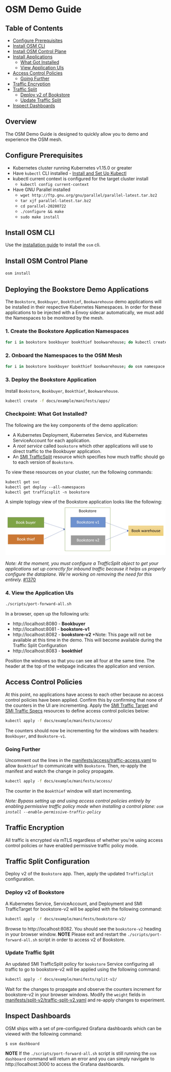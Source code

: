 # OSM Demo Guide

## Table of Contents
- [Configure Prerequisites](#configure-prerequisites)
- [Install OSM CLI](#install-osm-cli)
- [Install OSM Control Plane](#install-osm-control-plane)
- [Install Applications](#install-applications)
  - [What Got Installed](#what-got-installed)
  - [View Application UIs](#view-application-uis)
- [Access Control Policies](#access-control-policies)
  - [Going Further](#going-further)
- [Traffic Encryption](#traffic-encryption)
- [Traffic Split](#traffic-split-configuration)
  - [Deploy v2 of Bookstore](#deploy-v2-of-bookstore)
  - [Update Traffic Split](#update-traffic-split)
- [Inspect Dashboards](#inspect-dashboards)

## Overview
The OSM Demo Guide is designed to quickly allow you to demo and experience the OSM mesh. 

## Configure Prerequisites
- Kubernetes cluster running Kubernetes v1.15.0 or greater
- Have `kubectl` CLI installed - [Install and Set Up Kubectl](https://kubernetes.io/docs/tasks/tools/install-kubectl/)
- kubectl current context is configured for the target cluster install
  - ```kubectl config current-context```
- Have GNU Parallel installed
  - ```wget http://ftp.gnu.org/gnu/parallel/parallel-latest.tar.bz2```
  - ```tar xjf parallel-latest.tar.bz2```
  - ```cd parallel-20200722```
  - ```./configure && make```
  - ```sudo make install```

## Install OSM CLI
Use the [installation guide](/docs/installation_guide.md) to install the `osm` cli.

## Install OSM Control Plane
```bash
osm install
```

## Deploying the Bookstore Demo Applications
The `Bookstore`, `Bookbuyer`, `Bookthief`, `Bookwarehouse` demo applications will be installed in their respective Kubernetes Namespaces. In order for these applications to be injected with a Envoy sidecar automatically, we must add the Namespaces to be monitored by the mesh.

### 1. Create the Bookstore Application Namespaces
```bash
for i in bookstore bookbuyer bookthief bookwarehouse; do kubectl create ns $i; done
```
### 2. Onboard the Namespaces to the OSM Mesh
```bash
for i in bookstore bookbuyer bookthief bookwarehouse; do osm namespace add $i; done
```
### 3. Deploy the Bookstore Application
Install `Bookstore`, `Bookbuyer`, `Bookthief`, `Bookwarehouse`.
```bash
kubectl create -f docs/example/manifests/apps/
```

### Checkpoint: What Got Installed?
The following are the key components of the demo application:

- A Kubernetes Deployment, Kubernetes Service, and Kubernetes ServiceAccount for each application.
- A *root service* called `bookstore` which other applications will use to direct traffic to the Bookbuyer application.
- An [SMI TrafficSplit][3] resource which specifies how much traffic should go to each version of `Bookstore`.

To view these resources on your cluster, run the following commands:
```
kubectl get svc
kubectl get deploy --all-namespaces
kubectl get trafficsplit -n bookstore
```

A simple toplogy view of the Bookstore application looks like the following:
![Bookstore Application Topology](/img/book-thief-app-topology.jpg "Bookstore Application Topology")

*Note: At the moment, you must configure a TrafficSplit object to get your applications set up correctly for inbound traffic because it helps us properly configure the dataplane. We're working on removing the need for this entirely.* [#1370](https://github.com/openservicemesh/osm/issues/1370)

### 4. View the Application UIs

```bash
./scripts/port-forward-all.sh
```

In a browser, open up the following urls:
- http://localhost:8080 - **Bookbuyer**
- http://localhost:8081 - **bookstore-v1**
- http://localhost:8082 - **bookstore-v2** *Note: This page will not be available at this time in the demo. This will become available during the Traffic Split Configuration
- http://localhost:8083 - **bookthief**

Position the windows so that you can see all four at the same time. The header at the top of the webpage indicates the application and version. 

## Access Control Policies
At this point, no applications have access to each other because no access control policies have been applied. Confirm this by confirming that none of the counters in the UI are incrementing. Apply the [SMI Traffic Target][1] and [SMI Traffic Specs][2] resources to define access control policies below:
```bash
kubectl apply -f docs/example/manifests/access/
```
The counters should now be incrementing for the windows with headers: `Bookbuyer`, and `Bookstore-v1`.

### Going Further
Uncomment out the lines in the [manifests/access/traffic-access.yaml](manifests/access/traffic-access.yaml) to allow `Bookthief` to communicate with `Bookstore`. Then, re-apply the manifest and watch the change in policy propagate.
```bash
kubectl apply -f docs/example/manifests/access/
```
The counter in the `Bookthief` window will start incrementing.

*Note: Bypass setting up and using access control policies entirely by enabling permissive traffic policy mode when installing a control plane: `osm install --enable-permissive-traffic-policy`*

## Traffic Encryption

All traffic is encrypted via mTLS regardless of whether you're using access control policies or have enabled permissive traffic policy mode.

## Traffic Split Configuration

Deploy v2 of the `Bookstore` app. Then, apply the updated `TrafficSplit` configuration.

### Deploy v2 of Bookstore

A Kubernetes Service, ServiceAccount, and Deployment and SMI TrafficTarget for bookstore-v2 will be applied with the following command:
```bash
kubectl apply -f docs/example/manifests/bookstore-v2/
```

Browse to http://localhost:8082. You should see the `bookstore-v2` heading in your browser window. **NOTE** Please exit and restart the `./scripts/port-forward-all.sh` script in order to access v2 of Bookstore.

### Update Traffic Split

An updated SMI TrafficSplit policy for `bookstore` Service configuring all traffic to go to bookstore-v2 will be applied using the following command:
```bash
kubectl apply -f docs/example/manifests/split-v2/
```

Wait for the changes to propagate and observe the counters increment for bookstore-v2 in your browser windows. Modify the `weight` fields in [manifests/split-v2/traffic-split-v2.yaml](manifests/split-v2/traffic-split-v2.yaml) and re-apply changes to experiment.

## Inspect Dashboards
OSM ships with a set of pre-configured Grafana dashboards which can be viewed with the following command:
```bash
$ osm dashboard
```
**NOTE** If the `./scripts/port-forward-all.sh` script is still running the `osm dashboard` command will return an error and you can simply navigate to http://localhost:3000 to access the Grafana dashboards.

[1]: https://github.com/servicemeshinterface/smi-spec/blob/v0.5.0/apis/traffic-access/v1alpha2/traffic-access.md
[2]: https://github.com/servicemeshinterface/smi-spec/blob/v0.5.0/apis/traffic-specs/v1alpha3/traffic-specs.md
[3]: https://github.com/servicemeshinterface/smi-spec/blob/v0.5.0/apis/traffic-split/v1alpha2/traffic-split.md

